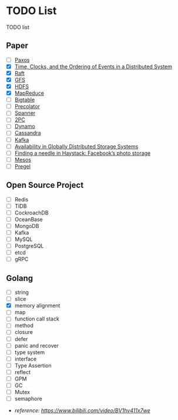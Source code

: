 # TODO List

TODO list
<!--more-->
## Paper
- [ ] [Paxos](https://lamport.azurewebsites.net/pubs/paxos-simple.pdf)
- [x] [Time, Clocks, and the Ordering of Events in a Distributed System](https://lamport.azurewebsites.net/pubs/time-clocks.pdf)
- [x] [Raft](https://raft.github.io/raft.pdf)
- [x] [GFS](https://static.googleusercontent.com/media/research.google.com/zh-CN//archive/gfs-sosp2003.pdf)
- [x] [HDFS](https://storageconference.us/2010/Papers/MSST/Shvachko.pdf)
- [x] [MapReduce](https://static.googleusercontent.com/media/research.google.com/zh-CN//archive/mapreduce-osdi04.pdf)
- [ ] [Bigtable](https://static.googleusercontent.com/media/research.google.com/zh-CN//archive/bigtable-osdi06.pdf)
- [ ] [Precolator](http://notes.stephenholiday.com/Percolator.pdf)
- [ ] [Spanner](https://static.googleusercontent.com/media/research.google.com/zh-CN//archive/spanner-osdi2012.pdf)
- [ ] [2PC](https://www.cs.princeton.edu/courses/archive/fall16/cos418/docs/L6-2pc.pdf)
- [ ] [Dynamo](https://www.allthingsdistributed.com/files/amazon-dynamo-sosp2007.pdf)
- [ ] [Cassandra](http://citeseerx.ist.psu.edu/viewdoc/download?doi=10.1.1.161.6751&rep=rep1&type=pdf)
- [ ] [Kafka](http://notes.stephenholiday.com/Kafka.pdf)
- [ ] [Availability in Globally Distributed Storage Systems](https://static.googleusercontent.com/media/research.google.com/en/us/pubs/archive/36737.pdf)
- [ ] [Finding a needle in Haystack: Facebook’s photo storage](https://www.usenix.org/legacy/event/osdi10/tech/full_papers/Beaver.pdf)
- [ ] [Mesos](https://people.eecs.berkeley.edu/~alig/papers/mesos.pdf)
- [ ] [Pregel](https://www.dcs.bbk.ac.uk/~dell/teaching/cc/paper/sigmod10/p135-malewicz.pdf)

## Open Source Project
- [ ] Redis
- [ ] TIDB
- [ ] CockroachDB
- [ ] OceanBase
- [ ] MongoDB
- [ ] Kafka
- [ ] MySQL
- [ ] PostgreSQL
- [ ] etcd
- [ ] gRPC

## Golang
- [ ] string
- [ ] slice
- [x] memory alignment
- [ ] map
- [ ] function call stack
- [ ] method
- [ ] closure
- [ ] defer
- [ ] panic and recover
- [ ] type system
- [ ] interface
- [ ] Type Assertion
- [ ] reflect
- [ ] GPM
- [ ] GC
- [ ] Mutex
- [ ] semaphore
- *reference: https://www.bilibili.com/video/BV1hv411x7we*
